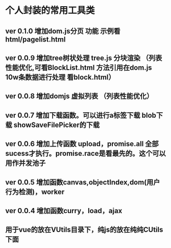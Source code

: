 # 个人封装的常用工具类 

## ver 0.1.0 增加dom.js分页 功能 示例看html/pagelist.html
## ver 0.0.9 增加tree树状处理 tree.js 分块渲染 （列表性能优化,可看BlockList.html  方法引用在dom.js 10w条数据进行处理 看block.html）
## ver 0.0.8 增加domjs 虚拟列表 （列表性能优化）
## ver 0.0.7 增加下载函数。可以进行a标签下载 blob下载 showSaveFilePicker的下载
## ver 0.0.6 增加上传函数 upload，promise.all 全部sucess才执行。promise.race是看最先的。这个可以用作并发池子
## ver 0.0.5 增加函数canvas,objectIndex,dom(用户行为检测)，worker
## ver 0.0.4 增加函数curry，load，ajax
## 用于vue的放在VUtils目录下，纯js的放在纯纯CUtils下面


